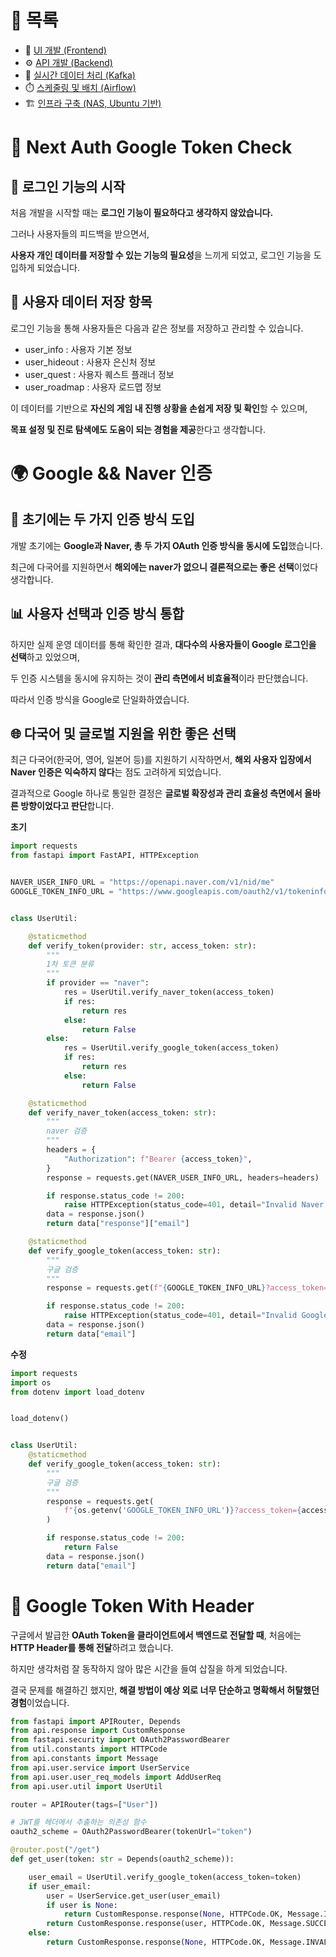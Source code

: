 # 📂 목록

- 🎨 [UI 개발 (Frontend)](../frontend/README.md)
- ⚙️ [API 개발 (Backend)](../backend/README.md)
- 📡 [실시간 데이터 처리 (Kafka)](../kafka/README.md)
- ⏱️ [스케줄링 및 배치 (Airflow)](../airflow/README.md)
- 🏗️ [인프라 구축 (NAS, Ubuntu 기반)](../infra/README.md)

# 🔐 Next Auth Google Token Check

## 🧭 로그인 기능의 시작

처음 개발을 시작할 때는 **로그인 기능이 필요하다고 생각하지 않았습니다.**

그러나 사용자들의 피드백을 받으면서,

**사용자 개인 데이터를 저장할 수 있는 기능의 필요성**을 느끼게 되었고, 로그인 기능을 도입하게 되었습니다.

## 💾 사용자 데이터 저장 항목

로그인 기능을 통해 사용자들은 다음과 같은 정보를 저장하고 관리할 수 있습니다.

- user_info : 사용자 기본 정보
- user_hideout : 사용자 은신처 정보
- user_quest : 사용자 퀘스트 플래너 정보
- user_roadmap : 사용자 로드맵 정보

이 데이터를 기반으로 **자신의 게임 내 진행 상황을 손쉽게 저장 및 확인**할 수 있으며,

**목표 설정 및 진로 탐색에도 도움이 되는 경험을 제공**한다고 생각합니다.

# 🌍 Google && Naver 인증

## 📌 초기에는 두 가지 인증 방식 도입

개발 초기에는 **Google과 Naver, 총 두 가지 OAuth 인증 방식을 동시에 도입**했습니다.

최근에 다국어를 지원하면서 **해외에는 naver가 없으니 결론적으로는 좋은 선택**이었다 생각합니다.

## 📊 사용자 선택과 인증 방식 통합

하지만 실제 운영 데이터를 통해 확인한 결과, **대다수의 사용자들이 Google 로그인을 선택**하고 있었으며,

두 인증 시스템을 동시에 유지하는 것이 **관리 측면에서 비효율적**이라 판단했습니다.

따라서 인증 방식을 Google로 단일화하였습니다.

## 🌐 다국어 및 글로벌 지원을 위한 좋은 선택

최근 다국어(한국어, 영어, 일본어 등)를 지원하기 시작하면서, **해외 사용자 입장에서 Naver 인증은 익숙하지 않다**는 점도 고려하게 되었습니다.

결과적으로 Google 하나로 통일한 결정은 **글로벌 확장성과 관리 효율성 측면에서 올바른 방향이었다고 판단**합니다.

**초기**

```python
import requests
from fastapi import FastAPI, HTTPException


NAVER_USER_INFO_URL = "https://openapi.naver.com/v1/nid/me"
GOOGLE_TOKEN_INFO_URL = "https://www.googleapis.com/oauth2/v1/tokeninfo"


class UserUtil:

    @staticmethod
    def verify_token(provider: str, access_token: str):
        """
        1차 토큰 분류
        """
        if provider == "naver":
            res = UserUtil.verify_naver_token(access_token)
            if res:
                return res
            else:
                return False
        else:
            res = UserUtil.verify_google_token(access_token)
            if res:
                return res
            else:
                return False

    @staticmethod
    def verify_naver_token(access_token: str):
        """
        naver 검증
        """
        headers = {
            "Authorization": f"Bearer {access_token}",
        }
        response = requests.get(NAVER_USER_INFO_URL, headers=headers)

        if response.status_code != 200:
            raise HTTPException(status_code=401, detail="Invalid Naver access token")
        data = response.json()
        return data["response"]["email"]

    @staticmethod
    def verify_google_token(access_token: str):
        """
        구글 검증
        """
        response = requests.get(f"{GOOGLE_TOKEN_INFO_URL}?access_token={access_token}")

        if response.status_code != 200:
            raise HTTPException(status_code=401, detail="Invalid Google access token")
        data = response.json()
        return data["email"]
```

**수정**

```python
import requests
import os
from dotenv import load_dotenv


load_dotenv()


class UserUtil:
    @staticmethod
    def verify_google_token(access_token: str):
        """
        구글 검증
        """
        response = requests.get(
            f"{os.getenv('GOOGLE_TOKEN_INFO_URL')}?access_token={access_token}"
        )

        if response.status_code != 200:
            return False
        data = response.json()
        return data["email"]

```

# 🪪 Google Token With Header

구글에서 발급한 **OAuth Token을 클라이언트에서 백엔드로 전달할 때**,
처음에는 **HTTP Header를 통해 전달**하려고 했습니다.

하지만 생각처럼 잘 동작하지 않아 많은 시간을 들여 삽질을 하게 되었습니다.

결국 문제를 해결하긴 했지만,
**해결 방법이 예상 외로 너무 단순하고 명확해서 허탈했던 경험**이었습니다.

```python
from fastapi import APIRouter, Depends
from api.response import CustomResponse
from fastapi.security import OAuth2PasswordBearer
from util.constants import HTTPCode
from api.constants import Message
from api.user.service import UserService
from api.user.user_req_models import AddUserReq
from api.user.util import UserUtil

router = APIRouter(tags=["User"])

# JWT를 헤더에서 추출하는 의존성 함수
oauth2_scheme = OAuth2PasswordBearer(tokenUrl="token")

@router.post("/get")
def get_user(token: str = Depends(oauth2_scheme)):

    user_email = UserUtil.verify_google_token(access_token=token)
    if user_email:
        user = UserService.get_user(user_email)
        if user is None:
            return CustomResponse.response(None, HTTPCode.OK, Message.INVALID_USER)
        return CustomResponse.response(user, HTTPCode.OK, Message.SUCCESS)
    else:
        return CustomResponse.response(None, HTTPCode.OK, Message.INVALID_USER)
```
